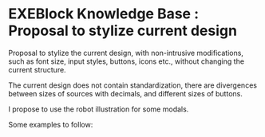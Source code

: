 # EXEBlock Knowledge Base : Proposal to stylize current design

Proposal to stylize the current design, with non-intrusive modifications, such as font size, input styles, buttons, icons etc., without changing the current structure.

The current design does not contain standardization, there are divergences between sizes of sources with decimals, and different sizes of buttons.

I propose to use the robot illustration for some modals.

Some examples to follow:

